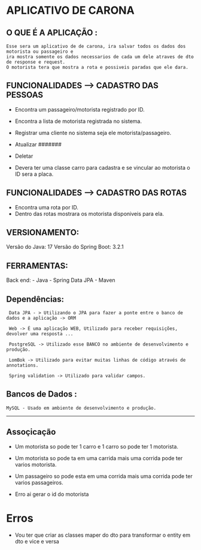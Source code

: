 # APLICATIVO DE CARONA


## O QUE É A APLICAÇÃO :
   
    Esse sera um aplicativo de de carona, ira salvar todos os dados dos motorista ou passageiro e 
    ira mostra somente os dados necessarios de cada um dele atraves de dto de response e request.
    O motorista tera que mostra a rota e possiveis paradas que ele dara.

## FUNCIONALIDADES --> CADASTRO DAS PESSOAS

- Encontra um passageiro/motorista registrado por ID.
- Encontra a lista de motorista registrada no sistema.
- Registrar uma cliente no sistema seja ele motorista/passageiro.
- Atualizar #######
- Deletar

- Devera ter uma classe carro para cadastra e se vincular ao motorista
o ID sera a placa.

## FUNCIONALIDADES --> CADASTRO DAS ROTAS

- Encontra uma rota por ID.
- Dentro das rotas mostrara os motorista disponiveis para ela.

## VERSIONAMENTO:

Versão do Java: 17
Versão do Spring Boot: 3.2.1

## FERRAMENTAS:

Back end:
      - Java
      - Spring Data JPA
      - Maven

## Dependências:

     Data JPA - > Utilizando o JPA para fazer a ponte entre o banco de dados e a aplicação -> ORM

     Web -> É uma aplicação WEB, Utilizado para receber requisições, devolver uma resposta ...

     PostgreSQL -> Utilizado esse BANCO no ambiente de desenvolvimento e produção.

     LomBok -> Utilizado para evitar muitas linhas de código através de annotations.

     Spring validation -> Utilizado para validar campos.

## Bancos de Dados :

    MySQL - Usado em ambiente de desenvolvimento e produção.


---------------------------------------------------------------------------------------------------------------

## Assoçicação

- Um motorista so pode ter 1 carro e 1 carro so pode ter 1 motorista.
- Um motorista so pode ta em uma carrida mais uma corrida pode ter varios motorista.
- Um passageiro so pode esta em uma corrida mais uma corrida pode ter varios passageiros.

- Erro ai gerar o id do motorista


# Erros

- Vou ter que criar as classes maper do dto para transformar o entity em dto e vice e versa